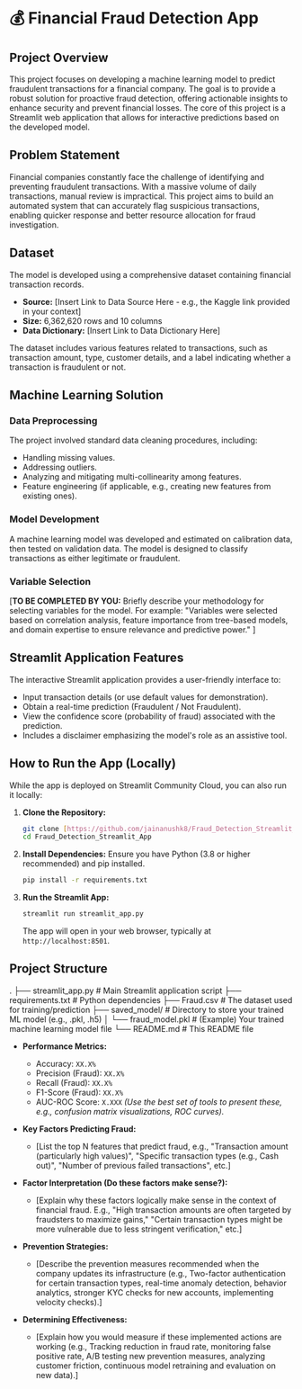 # 💰 Financial Fraud Detection App

## Project Overview

This project focuses on developing a machine learning model to predict fraudulent transactions for a financial company. The goal is to provide a robust solution for proactive fraud detection, offering actionable insights to enhance security and prevent financial losses. The core of this project is a Streamlit web application that allows for interactive predictions based on the developed model.

## Problem Statement

Financial companies constantly face the challenge of identifying and preventing fraudulent transactions. With a massive volume of daily transactions, manual review is impractical. This project aims to build an automated system that can accurately flag suspicious transactions, enabling quicker response and better resource allocation for fraud investigation.

## Dataset

The model is developed using a comprehensive dataset containing financial transaction records.

* **Source:** [Insert Link to Data Source Here - e.g., the Kaggle link provided in your context]
* **Size:** 6,362,620 rows and 10 columns
* **Data Dictionary:** [Insert Link to Data Dictionary Here]

The dataset includes various features related to transactions, such as transaction amount, type, customer details, and a label indicating whether a transaction is fraudulent or not.

## Machine Learning Solution

### Data Preprocessing
The project involved standard data cleaning procedures, including:
* Handling missing values.
* Addressing outliers.
* Analyzing and mitigating multi-collinearity among features.
* Feature engineering (if applicable, e.g., creating new features from existing ones).

### Model Development
A machine learning model was developed and estimated on calibration data, then tested on validation data. The model is designed to classify transactions as either legitimate or fraudulent.

### Variable Selection
[**TO BE COMPLETED BY YOU:** Briefly describe your methodology for selecting variables for the model. For example: "Variables were selected based on correlation analysis, feature importance from tree-based models, and domain expertise to ensure relevance and predictive power." ]

## Streamlit Application Features

The interactive Streamlit application provides a user-friendly interface to:

* Input transaction details (or use default values for demonstration).
* Obtain a real-time prediction (Fraudulent / Not Fraudulent).
* View the confidence score (probability of fraud) associated with the prediction.
* Includes a disclaimer emphasizing the model's role as an assistive tool.

## How to Run the App (Locally)

While the app is deployed on Streamlit Community Cloud, you can also run it locally:

1.  **Clone the Repository:**
    ```bash
    git clone [https://github.com/jainanushk8/Fraud_Detection_Streamlit_App.git](https://github.com/jainanushk8/Fraud_Detection_Streamlit_App.git)
    cd Fraud_Detection_Streamlit_App
    ```
2.  **Install Dependencies:**
    Ensure you have Python (3.8 or higher recommended) and pip installed.
    ```bash
    pip install -r requirements.txt
    ```
3.  **Run the Streamlit App:**
    ```bash
    streamlit run streamlit_app.py
    ```
    The app will open in your web browser, typically at `http://localhost:8501`.

## Project Structure

.
├── streamlit_app.py          # Main Streamlit application script
├── requirements.txt          # Python dependencies
├── Fraud.csv                 # The dataset used for training/prediction
├── saved_model/              # Directory to store your trained ML model (e.g., .pkl, .h5)
│   └── fraud_model.pkl       # (Example) Your trained machine learning model file
└── README.md                 # This README file


* **Performance Metrics:**
    * Accuracy: `XX.X%`
    * Precision (Fraud): `XX.X%`
    * Recall (Fraud): `XX.X%`
    * F1-Score (Fraud): `XX.X%`
    * AUC-ROC Score: `X.XXX`
    *(Use the best set of tools to present these, e.g., confusion matrix visualizations, ROC curves).*

* **Key Factors Predicting Fraud:**
    * [List the top N features that predict fraud, e.g., "Transaction amount (particularly high values)", "Specific transaction types (e.g., Cash out)", "Number of previous failed transactions", etc.]

* **Factor Interpretation (Do these factors make sense?):**
    * [Explain why these factors logically make sense in the context of financial fraud. E.g., "High transaction amounts are often targeted by fraudsters to maximize gains," "Certain transaction types might be more vulnerable due to less stringent verification," etc.]

* **Prevention Strategies:**
    * [Describe the prevention measures recommended when the company updates its infrastructure (e.g., Two-factor authentication for certain transaction types, real-time anomaly detection, behavior analytics, stronger KYC checks for new accounts, implementing velocity checks).]

* **Determining Effectiveness:**
    * [Explain how you would measure if these implemented actions are working (e.g., Tracking reduction in fraud rate, monitoring false positive rate, A/B testing new prevention measures, analyzing customer friction, continuous model retraining and evaluation on new data).]

